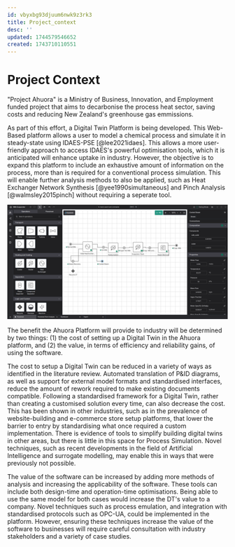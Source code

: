 ```yaml
---
id: vbyxbg93djuum6nwk9z3rk3
title: Project_context
desc: ''
updated: 1744579546652
created: 1743710110551
---
```


# Project Context

"Project Ahuora" is a Ministry of Business, Innovation, and Employment funded project that aims to decarbonise the process heat sector, saving costs and reducing New Zealand's greenhouse gas emmissions. 

As part of this effort, a Digital Twin Platform is being developed. This Web-Based platform allows a user to model a chemical process and simulate it in steady-state using IDAES-PSE [@lee2021idaes]. This allows a more user-friendly approach to access IDAES's powerful optimisation tools, which it is anticipated will enhance uptake in industry. 
However, the objective is to expand this platform to include an exhaustive amount of information on the process, more than is required for a conventional process simulation. 
This will enable further analysis methods to also be applied, such as Heat Exchanger Network Synthesis [@yee1990simultaneous] and Pinch Analysis [@walmsley2015pinch] without requiring a seperate tool.

![Screenshot of the Ahuora Digital Twin Platform](assets/platform_screenshot.png)

The benefit the Ahuora Platform will provide to industry will be determined by two things: (1) the cost of setting up a Digital Twin in the Ahuora platform, and (2) the value, in terms of efficiency and reliability gains, of using the software. 

The cost to setup a Digital Twin can be reduced in a variety of ways as identified in the literature review. Automated translation of P&ID diagrams, as well as support for external model formats and standardised interfaces, reduce the amount of rework required to make existing documents compatible. Following a standardised framework for a Digital Twin, rather than creating a customised solution every time, can also decrease the cost. 
This has been shown in other industries, such as in the prevalence of website-building and e-commerce store setup platforms, that lower the barrier to entry by standardising what once required a custom implementation. There is evidence of tools to simplify building digital twins in other areas, but there is little in this space for Process Simulation. Novel techniques, such as recent developments in the field of Artificial Intelligence and surrogate modelling, may enable this in ways that were previously not possible.

The value of the software can be increased by adding more methods of analysis and increasing the applicability of the software. These tools can include both design-time and operation-time optimisations. Being able to use the same model for both cases would increase the DT's value to a company. Novel techniques such as process emulation, and integration with standardised protocols such as OPC-UA, could be implemented in the platform. However, ensuring these techniques increase the value of the software to businesses will require careful consultation with industry stakeholders and a variety of case studies.
